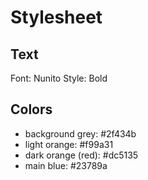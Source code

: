 # Stylesheet

## Text
Font: Nunito
Style: Bold

## Colors
- background grey: #2f434b
- light orange: #f99a31
- dark orange (red): #dc5135
- main blue: #23789a
